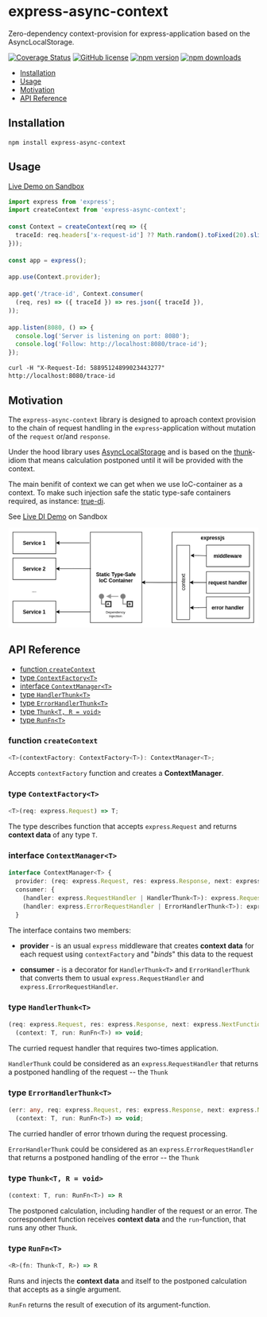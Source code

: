 # express-async-context

Zero-dependency context-provision for express-application based on the AsyncLocalStorage.

[![Coverage Status](https://coveralls.io/repos/github/DScheglov/express-async-context/badge.svg?branch=master)](https://coveralls.io/github/DScheglov/express-async-context?branch=master) [![GitHub license](https://img.shields.io/badge/license-MIT-blue.svg)](https://github.com/DScheglov/express-async-context/blob/master/LICENSE) [![npm version](https://img.shields.io/npm/v/express-async-context.svg?style=flat-square)](https://www.npmjs.com/package/express-async-context) [![npm downloads](https://img.shields.io/npm/dm/express-async-context.svg?style=flat-square)](https://www.npmjs.com/package/express-async-context)



- [Installation](#installation)
- [Usage](#usage)
- [Motivation](#motivation)
- [API Reference](#api-reference)

## Installation

```shell
npm install express-async-context
```

## Usage

[Live Demo on Sandbox](https://codesandbox.io/s/zealous-wind-ioyix?fontsize=14&hidenavigation=1&initialpath=/trace-id&theme=dark&file=/src/index.ts)

```ts
import express from 'express';
import createContext from 'express-async-context';

const Context = createContext(req => ({
  traceId: req.headers['x-request-id'] ?? Math.random().toFixed(20).slice(2),
}));

const app = express();

app.use(Context.provider);

app.get('/trace-id', Context.consumer(
  (req, res) => ({ traceId }) => res.json({ traceId }),
));

app.listen(8080, () => {
  console.log('Server is listening on port: 8080');
  console.log('Follow: http://localhost:8080/trace-id');
});
```

```shell
curl -H "X-Request-Id: 58895124899023443277" http://localhost:8080/trace-id
```

## Motivation

The `express-async-context` library is designed to aproach context provision to the
chain of request handling in the `express`-application without mutation of the
`request` or/and `response`.

Under the hood library uses [AsyncLocalStorage](https://nodejs.org/api/async_hooks.html#async_hooks_class_asynclocalstorage)
and is based on the [thunk](https://wiki.haskell.org/Thunk#:~:text=A%20thunk%20is%20a%20value,thunk%20unless%20it%20has%20to.)-idiom
that means calculation postponed until it will be provided with the context.

The main benifit of context we can get when we use IoC-container as a context.
To make such injection safe the static type-safe containers required, as instance:
[true-di](https://github.com/DScheglov/true-di).


See [Live DI Demo](https://codesandbox.io/s/github/DScheglov/true-di/tree/master/examples/getting-started?fontsize=14&hidenavigation=1&initialpath=/orders&module=/src/index.ts&theme=dark) on Sandbox

![DI Through Context](di-through-context.drawio.png)

## API Reference

  - [function `createContext`](#function-createcontext)
  - [type `ContextFactory<T>`](#type-contextfactoryt)
  - [interface `ContextManager<T>`](#interface-contextmanagert)
  - [type `HandlerThunk<T>`](#type-handlerthunkt)
  - [type `ErrorHandlerThunk<T>`](#type-errorhandlerthunkt)
  - [type `Thunk<T, R = void>`](#type-thunkt-r--void)
  - [type `RunFn<T>`](#type-runfnt)

### function `createContext`

```typescript
<T>(contextFactory: ContextFactory<T>): ContextManager<T>;
```

Accepts `contextFactory` function and creates a **ContextManager**.

### type `ContextFactory<T>`

```ts
<T>(req: express.Request) => T;
```

The type describes function that accepts `express`.`Request` and returns **context data** of any type `T`.


### interface `ContextManager<T>`

```ts
interface ContextManager<T> {
  provider: (req: express.Request, res: express.Response, next: express.NextFunction) => void;
  consumer: {
    (handler: express.RequestHandler | HandlerThunk<T>): express.RequestHandler;
    (handler: express.ErrorRequestHandler | ErrorHandlerThunk<T>): express.ErrorRequestHandler;
  }
```

The interface contains two members:

 - **provider** - is an usual `express` middleware that creates **context data**
for each request using `contextFactory` and "_binds_" this data to the request

 - **consumer** - is a decorator for `HandlerThunk<T>` and `ErrorHandlerThunk` that converts them
to usual `express.RequestHandler` and `express.ErrorRequestHandler`.

### type `HandlerThunk<T>`

```ts
(req: express.Request, res: express.Response, next: express.NextFunction) =>
  (context: T, run: RunFn<T>) => void;
```

The curried request handler that requires two-times application.

`HandlerThunk` could be considered as an `express`.`RequestHandler` 
that returns a postponed handling of the request -- the `Thunk`

### type `ErrorHandlerThunk<T>`

```ts
(err: any, req: express.Request, res: express.Response, next: express.NextFunction) => 
  (context: T, run: RunFn<T>) => void;
```

The curried handler of error trhown during the request processing.

`ErrorHandlerThunk` could be considered as an `express`.`ErrorRequestHandler` that
returns a postponed handling of the error -- the `Thunk`

### type `Thunk<T, R = void>`

```ts
(context: T, run: RunFn<T>) => R
```

The postponed calculation, including handler of the request or an error.
The correspondent function receives **context data** and the `run`-function,
that runs any other `Thunk`.

### type `RunFn<T>`

```ts
<R>(fn: Thunk<T, R>) => R
```

Runs and injects the **context data** and itself to the postponed calculation
that accepts as a single argument. 

`RunFn` returns the result of execution of its argument-function.